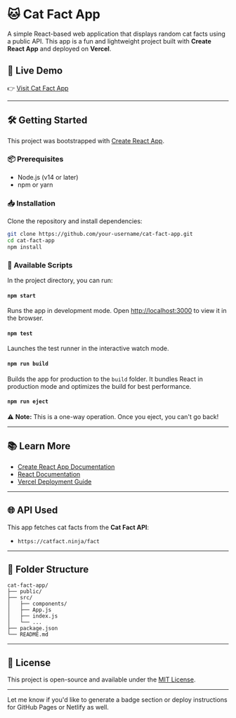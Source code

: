 


# 🐱 Cat Fact App

A simple React-based web application that displays random cat facts using a public API. This app is a fun and lightweight project built with **Create React App** and deployed on **Vercel**.

## 🚀 Live Demo

👉 [Visit Cat Fact App](https://cat-fact-app-delta.vercel.app/)

---

## 🛠️ Getting Started

This project was bootstrapped with [Create React App](https://github.com/facebook/create-react-app).

### 📦 Prerequisites

* Node.js (v14 or later)
* npm or yarn

### 📥 Installation

Clone the repository and install dependencies:

```bash
git clone https://github.com/your-username/cat-fact-app.git
cd cat-fact-app
npm install
```

### 🔧 Available Scripts

In the project directory, you can run:

#### `npm start`

Runs the app in development mode.
Open [http://localhost:3000](http://localhost:3000) to view it in the browser.

#### `npm test`

Launches the test runner in the interactive watch mode.

#### `npm run build`

Builds the app for production to the `build` folder.
It bundles React in production mode and optimizes the build for best performance.

#### `npm run eject`

⚠️ **Note:** This is a one-way operation. Once you eject, you can't go back!

---

## 📚 Learn More

* [Create React App Documentation](https://facebook.github.io/create-react-app/)
* [React Documentation](https://reactjs.org/)
* [Vercel Deployment Guide](https://vercel.com/docs)

---

## 🌐 API Used

This app fetches cat facts from the **Cat Fact API**:

* `https://catfact.ninja/fact`

---

## 📁 Folder Structure

```
cat-fact-app/
├── public/
├── src/
│   ├── components/
│   ├── App.js
│   ├── index.js
│   └── ...
├── package.json
└── README.md
```

---

## 🧾 License

This project is open-source and available under the [MIT License](LICENSE).

---

Let me know if you'd like to generate a badge section or deploy instructions for GitHub Pages or Netlify as well.
